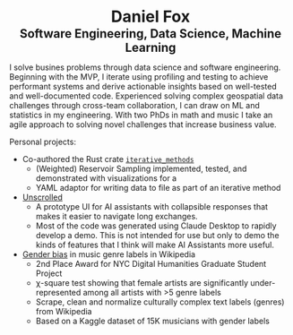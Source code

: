 <center> <h1 style="margin:0;padding:1">Daniel Fox</h1></center>
<center> <h2 style="margin:0;padding:0">Software Engineering, Data Science, Machine Learning</h2></center>

I solve busines problems through data science and software engineering. Beginning with the MVP, I iterate using profiling and testing to achieve performant systems and derive actionable insights based on well-tested and well-documented code. Experienced solving complex geospatial data challenges through cross-team collaboration, I can draw on ML and statistics in my engineering. With two PhDs in math and music I take an agile approach to solving novel challenges that increase business value.

Personal projects:

- Co-authored the Rust crate [`iterative_methods`](https://crates.io/crates/iterative_methods)
	- (Weighted) Reservoir Sampling implemented, tested, and demonstrated with visualizations for a 
	- YAML adaptor for writing data to file as part of an iterative method
- [Unscrolled](https://github.com/fox-daniel/unscrolled)
	- A prototype UI for AI assistants with collapsible responses that makes it easier to navigate long exchanges.
 	- Most of the code was generated using Claude Desktop to rapidly develop a demo. This is not intended for use but only to demo the kinds of features that I think will make AI Assistants more useful.
- [Gender bias](https://github.com/fox-daniel/Genre) in music genre labels in Wikipedia
	- 2nd Place Award for NYC Digital Humanities Graduate Student Project
	- χ-square test showing that female artists are significantly under-represented among all
	artists with >5 genre labels
	- Scrape, clean and normalize culturally complex text labels (genres) from Wikipedia
	- Based on a Kaggle dataset of 15K musicians with gender labels
